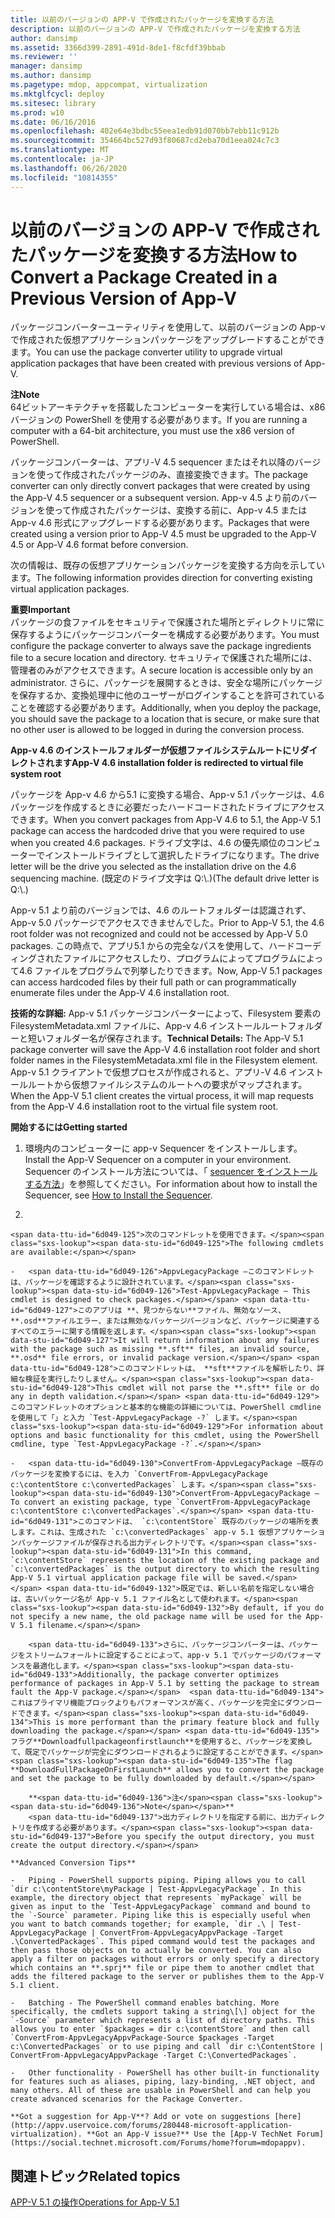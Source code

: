 ```yaml
---
title: 以前のバージョンの APP-V で作成されたパッケージを変換する方法
description: 以前のバージョンの APP-V で作成されたパッケージを変換する方法
author: dansimp
ms.assetid: 3366d399-2891-491d-8de1-f8cfdf39bbab
ms.reviewer: ''
manager: dansimp
ms.author: dansimp
ms.pagetype: mdop, appcompat, virtualization
ms.mktglfcycl: deploy
ms.sitesec: library
ms.prod: w10
ms.date: 06/16/2016
ms.openlocfilehash: 402e64e3bdbc55eea1edb91d070bb7ebb11c912b
ms.sourcegitcommit: 354664bc527d93f80687cd2eba70d1eea024c7c3
ms.translationtype: MT
ms.contentlocale: ja-JP
ms.lasthandoff: 06/26/2020
ms.locfileid: "10814355"
---
```

# <span data-ttu-id="6d049-103">以前のバージョンの APP-V で作成されたパッケージを変換する方法</span><span class="sxs-lookup"><span data-stu-id="6d049-103">How to Convert a Package Created in a Previous Version of App-V</span></span>


<span data-ttu-id="6d049-104">パッケージコンバーターユーティリティを使用して、以前のバージョンの App-v で作成された仮想アプリケーションパッケージをアップグレードすることができます。</span><span class="sxs-lookup"><span data-stu-id="6d049-104">You can use the package converter utility to upgrade virtual application packages that have been created with previous versions of App-V.</span></span>

**<span data-ttu-id="6d049-105">注</span><span class="sxs-lookup"><span data-stu-id="6d049-105">Note</span></span>**  
<span data-ttu-id="6d049-106">64ビットアーキテクチャを搭載したコンピューターを実行している場合は、x86 バージョンの PowerShell を使用する必要があります。</span><span class="sxs-lookup"><span data-stu-id="6d049-106">If you are running a computer with a 64-bit architecture, you must use the x86 version of PowerShell.</span></span>



<span data-ttu-id="6d049-107">パッケージコンバーターは、アプリ-V 4.5 sequencer またはそれ以降のバージョンを使って作成されたパッケージのみ、直接変換できます。</span><span class="sxs-lookup"><span data-stu-id="6d049-107">The package converter can only directly convert packages that were created by using the App-V 4.5 sequencer or a subsequent version.</span></span> <span data-ttu-id="6d049-108">App-v 4.5 より前のバージョンを使って作成されたパッケージは、変換する前に、App-v 4.5 または App-v 4.6 形式にアップグレードする必要があります。</span><span class="sxs-lookup"><span data-stu-id="6d049-108">Packages that were created using a version prior to App-V 4.5 must be upgraded to the App-V 4.5 or App-V 4.6 format before conversion.</span></span>

<span data-ttu-id="6d049-109">次の情報は、既存の仮想アプリケーションパッケージを変換する方向を示しています。</span><span class="sxs-lookup"><span data-stu-id="6d049-109">The following information provides direction for converting existing virtual application packages.</span></span>

**<span data-ttu-id="6d049-110">重要</span><span class="sxs-lookup"><span data-stu-id="6d049-110">Important</span></span>**  
<span data-ttu-id="6d049-111">パッケージの食ファイルをセキュリティで保護された場所とディレクトリに常に保存するようにパッケージコンバーターを構成する必要があります。</span><span class="sxs-lookup"><span data-stu-id="6d049-111">You must configure the package converter to always save the package ingredients file to a secure location and directory.</span></span> <span data-ttu-id="6d049-112">セキュリティで保護された場所には、管理者のみがアクセスできます。</span><span class="sxs-lookup"><span data-stu-id="6d049-112">A secure location is accessible only by an administrator.</span></span> <span data-ttu-id="6d049-113">さらに、パッケージを展開するときは、安全な場所にパッケージを保存するか、変換処理中に他のユーザーがログインすることを許可されていることを確認する必要があります。</span><span class="sxs-lookup"><span data-stu-id="6d049-113">Additionally, when you deploy the package, you should save the package to a location that is secure, or make sure that no other user is allowed to be logged in during the conversion process.</span></span>



**<span data-ttu-id="6d049-114">App-v 4.6 のインストールフォルダーが仮想ファイルシステムルートにリダイレクトされます</span><span class="sxs-lookup"><span data-stu-id="6d049-114">App-V 4.6 installation folder is redirected to virtual file system root</span></span>**

<span data-ttu-id="6d049-115">パッケージを App-v 4.6 から5.1 に変換する場合、App-v 5.1 パッケージは、4.6 パッケージを作成するときに必要だったハードコードされたドライブにアクセスできます。</span><span class="sxs-lookup"><span data-stu-id="6d049-115">When you convert packages from App-V 4.6 to 5.1, the App-V 5.1 package can access the hardcoded drive that you were required to use when you created 4.6 packages.</span></span> <span data-ttu-id="6d049-116">ドライブ文字は、4.6 の優先順位のコンピューターでインストールドライブとして選択したドライブになります。</span><span class="sxs-lookup"><span data-stu-id="6d049-116">The drive letter will be the drive you selected as the installation drive on the 4.6 sequencing machine.</span></span> <span data-ttu-id="6d049-117">(既定のドライブ文字は Q:\\.)</span><span class="sxs-lookup"><span data-stu-id="6d049-117">(The default drive letter is Q:\\.)</span></span>

<span data-ttu-id="6d049-118">App-v 5.1 より前のバージョンでは、4.6 のルートフォルダーは認識されず、App-v 5.0 パッケージでアクセスできませんでした。</span><span class="sxs-lookup"><span data-stu-id="6d049-118">Prior to App-V 5.1, the 4.6 root folder was not recognized and could not be accessed by App-V 5.0 packages.</span></span> <span data-ttu-id="6d049-119">この時点で、アプリ5.1 からの完全なパスを使用して、ハードコーディングされたファイルにアクセスしたり、プログラムによってプログラムによって4.6 ファイルをプログラムで列挙したりできます。</span><span class="sxs-lookup"><span data-stu-id="6d049-119">Now, App-V 5.1 packages can access hardcoded files by their full path or can programmatically enumerate files under the App-V 4.6 installation root.</span></span>

<span data-ttu-id="6d049-120">**技術的な詳細:** App-v 5.1 パッケージコンバーターによって、Filesystem 要素の FilesystemMetadata.xml ファイルに、App-v 4.6 インストールルートフォルダーと短いフォルダー名が保存されます。</span><span class="sxs-lookup"><span data-stu-id="6d049-120">**Technical Details:** The App-V 5.1 package converter will save the App-V 4.6 installation root folder and short folder names in the FilesystemMetadata.xml file in the Filesystem element.</span></span> <span data-ttu-id="6d049-121">App-v 5.1 クライアントで仮想プロセスが作成されると、アプリ-V 4.6 インストールルートから仮想ファイルシステムのルートへの要求がマップされます。</span><span class="sxs-lookup"><span data-stu-id="6d049-121">When the App-V 5.1 client creates the virtual process, it will map requests from the App-V 4.6 installation root to the virtual file system root.</span></span>

**<span data-ttu-id="6d049-122">開始するには</span><span class="sxs-lookup"><span data-stu-id="6d049-122">Getting started</span></span>**

1.  <span data-ttu-id="6d049-123">環境内のコンピューターに app-v Sequencer をインストールします。</span><span class="sxs-lookup"><span data-stu-id="6d049-123">Install the App-V Sequencer on a computer in your environment.</span></span> <span data-ttu-id="6d049-124">Sequencer のインストール方法については、「 [sequencer をインストールする方法](how-to-install-the-sequencer-51beta-gb18030.md)」を参照してください。</span><span class="sxs-lookup"><span data-stu-id="6d049-124">For information about how to install the Sequencer, see [How to Install the Sequencer](how-to-install-the-sequencer-51beta-gb18030.md).</span></span>

2.  

    <span data-ttu-id="6d049-125">次のコマンドレットを使用できます。</span><span class="sxs-lookup"><span data-stu-id="6d049-125">The following cmdlets are available:</span></span>

    -   <span data-ttu-id="6d049-126">AppvLegacyPackage –このコマンドレットは、パッケージを確認するように設計されています。</span><span class="sxs-lookup"><span data-stu-id="6d049-126">Test-AppvLegacyPackage – This cmdlet is designed to check packages.</span></span> <span data-ttu-id="6d049-127">このアプリは **、見つからない**ファイル、無効なソース、 **.osd**ファイルエラー、または無効なパッケージバージョンなど、パッケージに関連するすべてのエラーに関する情報を返します。</span><span class="sxs-lookup"><span data-stu-id="6d049-127">It will return information about any failures with the package such as missing **.sft** files, an invalid source, **.osd** file errors, or invalid package version.</span></span> <span data-ttu-id="6d049-128">このコマンドレットは、 **sft**ファイルを解析したり、詳細な検証を実行したりしません。</span><span class="sxs-lookup"><span data-stu-id="6d049-128">This cmdlet will not parse the **.sft** file or do any in depth validation.</span></span> <span data-ttu-id="6d049-129">このコマンドレットのオプションと基本的な機能の詳細については、PowerShell cmdline を使用して「」と入力 `Test-AppvLegacyPackage -?` します。</span><span class="sxs-lookup"><span data-stu-id="6d049-129">For information about options and basic functionality for this cmdlet, using the PowerShell cmdline, type `Test-AppvLegacyPackage -?`.</span></span>

    -   <span data-ttu-id="6d049-130">ConvertFrom-AppvLegacyPackage –既存のパッケージを変換するには、を入力 `ConvertFrom-AppvLegacyPackage c:\contentStore c:\convertedPackages` します。</span><span class="sxs-lookup"><span data-stu-id="6d049-130">ConvertFrom-AppvLegacyPackage – To convert an existing package, type `ConvertFrom-AppvLegacyPackage c:\contentStore c:\convertedPackages`.</span></span> <span data-ttu-id="6d049-131">このコマンドは、 `c:\contentStore` 既存のパッケージの場所を表します。これは、生成された `c:\convertedPackages` app-v 5.1 仮想アプリケーションパッケージファイルが保存される出力ディレクトリです。</span><span class="sxs-lookup"><span data-stu-id="6d049-131">In this command, `c:\contentStore` represents the location of the existing package and `c:\convertedPackages` is the output directory to which the resulting App-V 5.1 virtual application package file will be saved.</span></span> <span data-ttu-id="6d049-132">既定では、新しい名前を指定しない場合は、古いパッケージ名が App-v 5.1 ファイル名として使われます。</span><span class="sxs-lookup"><span data-stu-id="6d049-132">By default, if you do not specify a new name, the old package name will be used for the App-V 5.1 filename.</span></span>

        <span data-ttu-id="6d049-133">さらに、パッケージコンバーターは、パッケージをストリームフォールトに設定することによって、app-v 5.1 でパッケージのパフォーマンスを最適化します。</span><span class="sxs-lookup"><span data-stu-id="6d049-133">Additionally, the package converter optimizes performance of packages in App-V 5.1 by setting the package to stream fault the App-V package.</span></span>  <span data-ttu-id="6d049-134">これはプライマリ機能ブロックよりもパフォーマンスが高く、パッケージを完全にダウンロードできます。</span><span class="sxs-lookup"><span data-stu-id="6d049-134">This is more performant than the primary feature block and fully downloading the package.</span></span> <span data-ttu-id="6d049-135">フラグ**Downloadfullpackageonfirstlaunch**を使用すると、パッケージを変換して、既定でパッケージが完全にダウンロードされるように設定することができます。</span><span class="sxs-lookup"><span data-stu-id="6d049-135">The flag **DownloadFullPackageOnFirstLaunch** allows you to convert the package and set the package to be fully downloaded by default.</span></span>

        **<span data-ttu-id="6d049-136">注</span><span class="sxs-lookup"><span data-stu-id="6d049-136">Note</span></span>**  
        <span data-ttu-id="6d049-137">出力ディレクトリを指定する前に、出力ディレクトリを作成する必要があります。</span><span class="sxs-lookup"><span data-stu-id="6d049-137">Before you specify the output directory, you must create the output directory.</span></span>



~~~
**Advanced Conversion Tips**

-   Piping - PowerShell supports piping. Piping allows you to call `dir c:\contentStore\myPackage | Test-AppvLegacyPackage`. In this example, the directory object that represents `myPackage` will be given as input to the `Test-AppvLegacyPackage` command and bound to the `-Source` parameter. Piping like this is especially useful when you want to batch commands together; for example, `dir .\ | Test-AppvLegacyPackage | ConvertFrom-AppvLegacyAppvPackage -Target .\ConvertedPackages`. This piped command would test the packages and then pass those objects on to actually be converted. You can also apply a filter on packages without errors or only specify a directory which contains an **.sprj** file or pipe them to another cmdlet that adds the filtered package to the server or publishes them to the App-V 5.1 client.

-   Batching - The PowerShell command enables batching. More specifically, the cmdlets support taking a string\[\] object for the `-Source` parameter which represents a list of directory paths. This allows you to enter `$packages = dir c:\contentStore` and then call `ConvertFrom-AppvLegacyAppvPackage-Source $packages -Target c:\ConvertedPackages` or to use piping and call `dir c:\ContentStore | ConvertFrom-AppvLegacyAppvPackage -Target C:\ConvertedPackages`.

-   Other functionality - PowerShell has other built-in functionality for features such as aliases, piping, lazy-binding, .NET object, and many others. All of these are usable in PowerShell and can help you create advanced scenarios for the Package Converter.

**Got a suggestion for App-V**? Add or vote on suggestions [here](http://appv.uservoice.com/forums/280448-microsoft-application-virtualization). **Got an App-V issue?** Use the [App-V TechNet Forum](https://social.technet.microsoft.com/Forums/home?forum=mdopappv).
~~~

## <span data-ttu-id="6d049-138">関連トピック</span><span class="sxs-lookup"><span data-stu-id="6d049-138">Related topics</span></span>


[<span data-ttu-id="6d049-139">APP-V 5.1 の操作</span><span class="sxs-lookup"><span data-stu-id="6d049-139">Operations for App-V 5.1</span></span>](operations-for-app-v-51.md)









